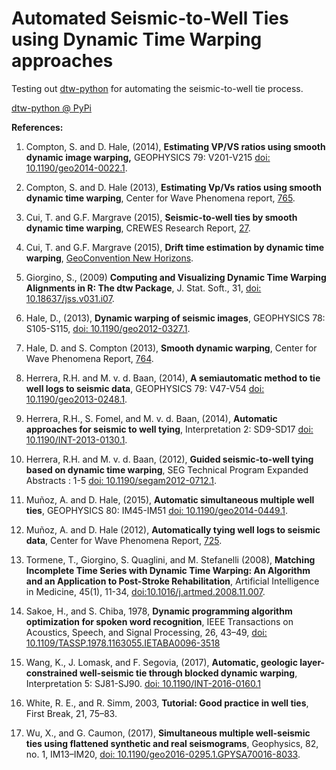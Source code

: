 # Automated Seismic-to-Well Ties using Dynamic Time Warping approaches

Testing out [dtw-python](https://dynamictimewarping.github.io/python/#quickstart) for automating the seismic-to-well tie process.

[dtw-python @ PyPi](https://pypi.org/project/dtw-python/)


**References:**

1. Compton, S. and D. Hale, (2014), **Estimating VP/VS ratios using smooth dynamic image warping,** GEOPHYSICS 79: V201-V215 [doi: 10.1190/geo2014-0022.1](https://doi.org/10.1190/geo2014-0022.1).

1. Compton, S. and D. Hale (2013), **Estimating Vp/Vs ratios using smooth dynamic time warping**, Center for Wave Phenomena report, [765](https://cwp.mines.edu/wp-content/uploads/sites/112/2019/11/CWP-765.pdf).

1. Cui, T. and G.F. Margrave (2015), **Seismic-to-well ties by smooth dynamic time warping**, CREWES Research Report, [27](https://www.crewes.org/ForOurSponsors/ResearchReports/2015/CRR201511.pdf).

1. Cui, T. and G.F. Margrave (2015), **Drift time estimation by dynamic time warping**, [GeoConvention New Horizons](https://geoconvention.com/wp-content/uploads/abstracts/2015/088_GC2015_Drift_time_estimation_by_dynamic_time_warping.pdf).

1. Giorgino, S., (2009) **Computing and Visualizing Dynamic Time Warping Alignments in R: The dtw Package**, J. Stat. Soft., 31, [doi: 10.18637/jss.v031.i07](https://doi.org/10.18637/jss.v031.i07).

1. Hale, D., (2013), **Dynamic warping of seismic images**, GEOPHYSICS 78: S105-S115, [doi: 10.1190/geo2012-0327.1](https://doi.org/10.1190/geo2012-0327.1).

1. Hale, D. and S. Compton (2013), **Smooth dynamic warping**, Center for Wave Phenomena Report, [764](https://cwp.mines.edu/wp-content/uploads/sites/112/2018/08/CWP-764-min.pdf).

1. Herrera, R.H. and M. v. d. Baan, (2014), **A semiautomatic method to tie well logs to seismic data**, GEOPHYSICS 79: V47-V54 [doi: 10.1190/geo2013-0248.1](https://doi.org/10.1190/geo2013-0248.1).

1. Herrera, R.H.,  S. Fomel, and M. v. d. Baan, (2014), **Automatic approaches for seismic to well tying**, Interpretation 2: SD9-SD17 [doi: 10.1190/INT-2013-0130.1](https://doi.org/10.1190/INT-2013-0130.1).

1. Herrera, R.H. and M. v. d. Baan, (2012), **Guided seismic-to-well tying based on dynamic time warping**, SEG Technical Program Expanded Abstracts : 1-5 [doi: 10.1190/segam2012-0712.1](https://doi.org/10.1190/segam2012-0712.1).

1. Muñoz, A. and D. Hale, (2015), **Automatic simultaneous multiple well ties**, GEOPHYSICS 80: IM45-IM51 [doi: 10.1190/geo2014-0449.1](https://doi.org/10.1190/geo2014-0449.1).

1. Muñoz, A. and D. Hale (2012), **Automatically tying well logs to seismic data**, Center for Wave Phenomena Report, [725](https://cwp.mines.edu/wp-content/uploads/sites/112/2018/08/CWP725-min.pdf).

1. Tormene, T., Giorgino, S. Quaglini, and M. Stefanelli (2008), **Matching Incomplete Time Series with Dynamic Time Warping: An Algorithm and an Application to Post-Stroke Rehabilitation**, Artificial Intelligence in Medicine, 45(1), 11-34, [doi:10.1016/j.artmed.2008.11.007](https://doi.org/10.1016/j.artmed.2008.11.007).

1. Sakoe, H., and S. Chiba, 1978, **Dynamic programming algorithm optimization for spoken word recognition**, IEEE Transactions on Acoustics, Speech, and Signal Processing, 26, 43–49, [doi: 10.1109/TASSP.1978.1163055.IETABA0096-3518](https://doi.org/10.1109/TASSP.1978.1163055.IETABA0096-3518)

1. Wang, K., J. Lomask, and F. Segovia, (2017), **Automatic, geologic layer-constrained well-seismic tie through blocked dynamic warping**, Interpretation 5: SJ81-SJ90. [doi: 10.1190/INT-2016-0160.1](https://doi.org/10.1190/INT-2016-0160.1)

1. White, R. E., and R. Simm, 2003, **Tutorial: Good practice in well ties**, First Break, 21, 75–83.

1. Wu, X., and G. Caumon, (2017), **Simultaneous multiple well-seismic ties using flattened synthetic and real seismograms**, Geophysics, 82, no. 1, IM13–IM20, [doi: 10.1190/geo2016-0295.1.GPYSA70016-8033](https://doi.org/10.1190/geo2016-0295.1.GPYSA70016-8033).

